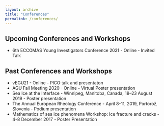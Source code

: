 ```yaml
---
layout: archive
title: "Conferences"
permalink: /conferences/
---
```


## Upcoming Conferences and Workshops

- 6th ECCOMAS Young Investigators Conference 2021 - Online - Invited Talk

## Past Conferences and Workshops

- vEGU21 - Online - PICO talk and presentaton 
- AGU Fall Meeting 2020 - Online - Virtual Poster presentation
- Sea Ice at the Interface - Winnipeg, Manitoba, Canada, 18–23 August 2019 - Poster presentation
- The Annual European Rheology Conference - April 8-11, 2019, Portorož, Slovenia - Podium presentation
- Mathematics of sea ice phenomena Workshop: Ice fracture and cracks - 4-8 December 2017 - Poster Presentation
